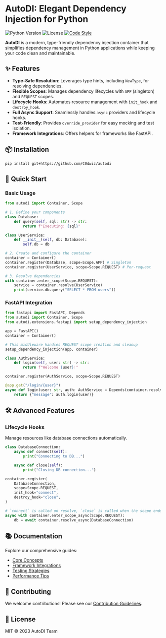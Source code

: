 # AutoDI: Elegant Dependency Injection for Python

![Python Version](https://img.shields.io/badge/python-3.9+-blue.svg)
![License](https://img.shields.io/badge/license-MIT-green.svg)
[![Code Style](https://img.shields.io/badge/code%20style-black-000000.svg)](https://github.com/psf/black)

**AutoDI** is a modern, type-friendly dependency injection container that simplifies dependency management in Python applications while keeping your code clean and maintainable.

## ✨ Features

- **Type-Safe Resolution**: Leverages type hints, including `NewType`, for resolving dependencies.
- **Flexible Scopes**: Manages dependency lifecycles with `APP` (singleton) and `REQUEST` scopes.
- **Lifecycle Hooks**: Automates resource management with `init_hook` and `destroy_hook`.
- **Full Async Support**: Seamlessly handles `async` providers and lifecycle hooks.
- **Test-Friendly**: Provides `override_provider` for easy mocking and test isolation.
- **Framework Integrations**: Offers helpers for frameworks like FastAPI.

## 📦 Installation

```bash
pip install git+https://github.com/C0dwiz/autodi
```

## 🚀 Quick Start

### Basic Usage

```python
from autodi import Container, Scope

# 1. Define your components
class Database:
    def query(self, sql: str) -> str:
        return f"Executing: {sql}"

class UserService:
    def __init__(self, db: Database):
        self.db = db

# 2. Create and configure the container
container = Container()
container.register(Database, scope=Scope.APP) # Singleton
container.register(UserService, scope=Scope.REQUEST) # Per-request

# 3. Resolve dependencies
with container.enter_scope(Scope.REQUEST):
    service = container.resolve(UserService)
    print(service.db.query("SELECT * FROM users"))
```

### FastAPI Integration

```python
from fastapi import FastAPI, Depends
from autodi import Container, Scope
from autodi.extensions.fastapi import setup_dependency_injection

app = FastAPI()
container = Container()

# This middleware handles REQUEST scope creation and cleanup
setup_dependency_injection(app, container)

class AuthService:
    def login(self, user: str) -> str:
        return f"Welcome {user}!"

container.register(AuthService, scope=Scope.REQUEST)

@app.get("/login/{user}")
async def login(user: str, auth: AuthService = Depends(container.resolve_async)):
    return {"message": auth.login(user)}
```

## 🛠️ Advanced Features

### Lifecycle Hooks

Manage resources like database connections automatically.

```python
class DatabaseConnection:
    async def connect(self):
        print("Connecting to DB...")

    async def close(self):
        print("Closing DB connection...")

container.register(
    DatabaseConnection,
    scope=Scope.REQUEST,
    init_hook="connect",
    destroy_hook="close",
)

# `connect` is called on resolve, `close` is called when the scope ends.
async with container.enter_scope_async(Scope.REQUEST):
    db = await container.resolve_async(DatabaseConnection)
```

## 📚 Documentation

Explore our comprehensive guides:

- [Core Concepts](CORE_CONCEPTS.md)
- [Framework Integrations](FRAMEWORKS.md)
- [Testing Strategies](TESTING.md)
- [Performance Tips](PERFORMANCE.md)

## 🤝 Contributing

We welcome contributions! Please see our [Contribution Guidelines](CONTRIBUTING.md).

## 📜 License

MIT © 2023 AutoDI Team
